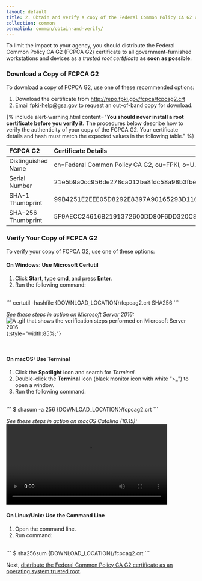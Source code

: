 ```yaml
---
layout: default 
title: 2. Obtain and verify a copy of the Federal Common Policy CA G2 certificate
collection: common
permalink: common/obtain-and-verify/
---
```


To limit the impact to your agency, you should distribute the Federal Common Policy CA G2 (FCPCA G2) certificate to all government-furnished workstations and devices as a _trusted root certificate_ **as soon as possible**.

### Download a Copy of FCPCA G2

To download a copy of FCPCA G2, use one of these recommended options:
1. Download the certificate from http://repo.fpki.gov/fcpca/fcpcag2.crt
1. Email fpki-help@gsa.gov to request an out-of-band copy for download.

{% include alert-warning.html content="<b>You should never install a root certificate before you verify it.</b> The procedures below describe how to verify the authenticity of your copy of the FCPCA G2. Your certificate details and hash must match the expected values in the following table." %} 

| **FCPCA G2**  | **Certificate Details**                             |
| :--------  | :-------------------------------     |
| Distinguished Name | cn=Federal Common Policy CA G2, ou=FPKI, o=U.S. Government, c=US |
| Serial Number | 21e5b9a0cc956de278ca012ba8fdc58a98b3fbea |
| SHA-1 Thumbprint | 99B4251E2EEE05D8292E8397A90165293D116028 |
| SHA-256 Thumbprint | 5F9AECC24616B2191372600DD80F6DD320C8CA5A0CEB7F09C985EBF0696934FC |

### Verify Your Copy of FCPCA G2

To verify your copy of FCPCA G2, use one of these options: 

#### On Windows: Use Microsoft Certutil
1. Click **Start**, type **cmd**, and press **Enter**.
2. Run the following command:
<br>
    ```
	   certutil -hashfile {DOWNLOAD_LOCATION}\fcpcag2.crt SHA256
    ```

*See these steps in action on Microsoft Server 2016:*
![A .gif that shows the verification steps performed on Microsoft Server 2016]({{site.baseurl}}/img/verify.gif){:style="width:85%;"}

<br>

#### On macOS: Use Terminal
1. Click the **Spotlight** icon and search for _Terminal_.
2. Double-click the **Terminal** icon (black monitor icon with white ">_") to open a window.
3. Run the following command:
<br>
    ```
	$ shasum -a 256 {DOWNLOAD_LOCATION}/fcpcag2.crt
    ```
    

*See these steps in action on macOS Catalina (10.15):*
<br>
<video width="85%" controls>
  <source src="{{site.baseurl}}/video/download_and_verify.mp4" type="video/mp4" alt="A video that shows the verification steps performed on macOS Catalina (10.15)">
</video>
<br>

#### On Linux/Unix: Use the Command Line
1. Open the command line.
2. Run command:
<br>
    ```
	$ sha256sum {DOWNLOAD_LOCATION}/fcpcag2.crt
    ```

<br>

Next, [distribute the Federal Common Policy CA G2 certificate as an operating system trusted root]({{site.baseurl}}/common/distribute-os/).
